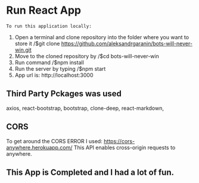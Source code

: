 # Run React App

    To run this application locally:
1. Open a terminal and clone repository into the folder where you want to store it 
    /$git clone https://github.com/aleksandrgaranin/bots-will-never-win.git
2. Move to the cloned repository by 
    /$cd bots-will-never-win
3. Run command 
    /$npm install
4. Run the server by typing 
    /$npm start
5. App url is:
    http://localhost:3000

## Third Party Pckages was used

axios, react-bootstrap, bootstrap, clone-deep, react-markdown,

## CORS 

To get around the CORS ERROR I used: 
    https://cors-anywhere.herokuapp.com/
This API enables cross-origin requests to anywhere.

## This App is Completed and I had a lot of fun.